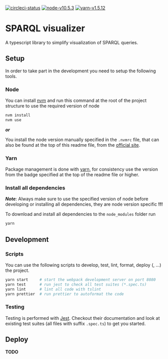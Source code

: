 [![circleci-status]()]()
[![node-v10.5.3](https://img.shields.io/badge/node-v10.5.3-blue.svg)](https://nodejs.org/en/)
[![yarn-v1.5.12](https://img.shields.io/badge/yarn-v1.5.12-orange.svg)](https://yarnpkg.com/en/docs/getting-started)

# SPARQL visualizer

A typescript library to simplify visualization of SPARQL queries.

## Setup

In order to take part in the development you need to setup the following tools.

### Node

You can install [nvm]() and run this command at the root of the project structure to use the required version of node

```sh
nvm install
nvm use
```

***or***

You install the node version manually specified in the `.nvmrc` file, that can 
also be found at the top of this readme file, from the [official site]().

### Yarn

Package management is done with [yarn](), for consistency use the version
from the badge specified at the top of the readme file or higher.

### Install all dependencies

***Note***: Always make sure to use the specified version of node before
developing or installing all dependencies, they are node version specific **!!!**

To download and install all dependencies to the `node_modules` folder run

```sh
yarn
```


## Development

### Scripts
You can use the following scripts to develop, test, lint, format, deploy (, ...) 
the project.

```sh
yarn start     # start the webpack development server on port 8080
yarn test      # run jest to check all test suites (*.spec.ts)
yarn lint      # lint all code with tslint
yarn prettier  # run prettier to autoformat the code
```


### Testing
Testing is performed with [Jest](). Checkout their documentation and look at
existing test suites (all files with suffix `.spec.ts`) to get you started.


## Deploy
**TODO**